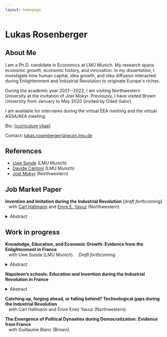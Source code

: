 ```yaml
---
layout: homepage
---
```


# Lukas Rosenberger

## About Me

I am a Ph.D. candidate in Economics at LMU Munich. My research spans economic growth, economic history, and innovation. 
In my dissertation, I investigate how human capital, idea growth, and idea diffusion interacted during Enlightenment and Industrial Revolution to originate Europe's riches.

During the academic year 2021--2022, I am visiting Northwestern University at the invitation of Joel Mokyr. Previously, I have visited Brown University from January to May 2020 (invited by Oded Galor).

I am available for interviews during the virtual EEA meeting and the virtual ASSA/AEA meeting. 

Bio: [[curriculum vitae](https://lukasrosenberger.github.io/academic/download/CV_Lukas_Rosenberger.pdf)]

Contact: [lukas.rosenberger(a)econ.lmu.de](mailto:lukas.rosenberger@econ.lmu.de)

<!--
In my dissertation, I tackle the question "Why isn't the whole world developed?" from the perspective of Europe: How did Europe become developed in the first place? In the context of France in the Enlightenment and Industrial Revolution, I establish novel facts which inform leading growth theories and big debates in economic history. 
-->


## References

- [Uwe Sunde](https://sites.google.com/view/uwesunde/home?authuser=0) (LMU Munich)
- [Davide Cantoni](http://davidecantoni.net/index.html) (LMU Munich)
- [Joel Mokyr](https://sites.northwestern.edu/jmokyr/) (Northwestern)

<!-- - [Fabian Waldinger](https://www.fabianwaldinger.com/) (LMU Munich) -->

<!---
## Research Interests

- **Primary:** &ensp;   economic growth, economic history
- **Secondary:** &ensp;  innovation, comparative development, political economy
- **Topics:** &ensp;  technological progress, human capital, industrial revolution

[[PDF](link)]  
-->

## Job Market Paper

**Invention and Imitation during the Industrial Revolution** [*draft forthcoming*]
  <br>
  &ensp;   with [Carl Hallmann](https://economics.northwestern.edu/people/graduate/index.html#H) and [Emre E. Yavuz](https://economics.northwestern.edu/people/graduate/index.html#Y) (Northwestern)
  <details>   
  <summary>Abstract</summary>  

This paper provides the first empirical cross-country evidence on inventive activity during the Industrial Revolution.
Using French patent data from 1791 to 1855, we can compare invention rates in Britain and France across sectors due to idiosyncrasies in the historic patent law. 
Our key result is a significant, strong, and robust positive association of invention rates in Britain and France. Furthermore, we quantify technological leadership in invention at the sectoral level. 
The evidence informs a debate on whether invention during the Industrial Revolution mainly was a British or a European affair, which has implications for theories of growth and innovation. 
  <br> 
  &nbsp;
  </details>  


## Work in progress

**Knowledge, Education, and Economic Growth: Evidence from the Enlightenment in France**
  <br>
  &ensp; with Uwe Sunde (LMU Munich). &ensp; *Draft forthcoming* 
  <details>   
  <summary>Abstract</summary>  

  This paper advances and empirically establishes the hypothesis that economic growth depends on the interaction between two dimensions of productive knowledge: knowledge embodied in people (human capital) and codified knowledge (non-rival ideas). France in the Enlightenment provides a unique historical setting that allows disentangling variation in both dimensions of productive knowledge to identify their interaction. The empirical strategy exploits spatial variation in education, which was predetermined for historical reasons, and time variation of Enlightenment, which made codified knowledge widely available. Using novel data on the establishment and curriculum of all public secondary schools in France from 1500 to 1800, we first trace the geography of schools and a scientific curriculum to historical factors going back to the late-Roman period and religious competition during the sixteenth century. Then, we show that cities with scientific education exhibited a greater demand for codified knowledge during the Enlightenment, as measured by subscriptions to the newly available Encyclopedia. Reversely, we also show that the availability of codified knowledge increased the demand for scientific education, as reflected in enrolment in scientific subjects at schools of the revolutionary period. Finally, we document that education was instrumental for adopting codified knowledge as proxied by subsequent economic growth and innovation patents. The evidence is consistent with the view that human capital acquired in schools provided students with a "scientific literacy" necessary to utilize the ideas which spread during the industrial Enlightenment.  
  <br> 
  &nbsp;
  </details>  


**Napoleon’s schools: Education and Invention during the Industrial Revolution in France**
  <details>   
  <summary>Abstract</summary>  
Was math and science education relevant for invention during the first Industrial Revolution? 
This paper uses a quasi-natural experiment in France to estimate the causal effect of higher secondary school education in math and science on invention between 1800 and 1850. 
In the French Revolution, all public secondary schools in France were closed down and their endowments expropriated.
During Napoleon's reign, schools and curriculum were re-instated but with a different geographic allocation.
On the regional level, I find a positive education--invention gradient. Regions with high-quality math and science education had substantially higher patenting than regions with little math and science, while regions without math and science had less patenting overall. 
On the town level, I can estimate the causal effect of gaining or losing math and science education by combining two elements: (i) Instrumenting education as of 1789 based on plausibly exogenous historical determinants and (ii) conditioning on the presence or absence of this education after Napoleon to control for the endogeneity of current education. 

 and
  <br> 
  &nbsp;
  </details>  


**Catching up, forging ahead, or falling behind? Technological gaps during the Industrial Revolution**
  <br>
  &ensp; with Carl Hallmann and Emre Enez Yavuz (Northwestern).  



**The Emergence of Political Dynasties during Democratization: Evidence from France**
  <br>
  &ensp;  with Guillaume Blanc (Brown). 


  <p>&nbsp;</p>
  <p>&nbsp;</p>

<!--

## Papers

  [[PDF](http://papers.nips.cc/paper/9216-learning-to-self-train-for-semi-supervised-few-shot-classification.pdf)] [[Code](https://github.com/xinzheli1217/learning-to-self-train)]

## News

- **[Feb. 2020]** Our paper about incremental learning is accepted to [CVPR 2020](http://cvpr2020.thecvf.com/).
- **[Feb. 2020]** We will host the [ACM Multimedia Asia 2020](https://mmasia2020.org/) conference in Singapore!
- **[Sept. 2019]** Our paper about few-shot learning is accepted to [NeurIPS 2019](https://nips.cc/Conferences/2019).
- **[Mar. 2019]** Our paper about few-shot learning is accepted to [CVPR 2019](http://cvpr2019.thecvf.com/).
-->
